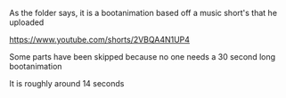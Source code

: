 As the folder says, it is a bootanimation based off a music short's that he uploaded

https://www.youtube.com/shorts/2VBQA4N1UP4

Some parts have been skipped because no one needs a 30 second long bootanimation

It is roughly around 14 seconds